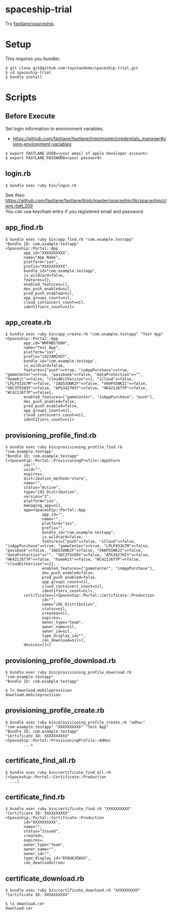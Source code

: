 # spaceship-trial
Try [fastlane/spaceship](https://github.com/fastlane/fastlane/tree/master/spaceship).


# Setup
This requires you bundler.

```
$ git clone git@github.com:tayutaedomo/spaceship-trial.git
$ cd spaceship-trial
$ bundle install
```


# Scripts
## Before Execute
Set login information to environment variables.  
- https://github.com/fastlane/fastlane/tree/master/credentials_manager#using-environment-variables

```
$ export FASTLANE_USER=<your email of apple developer account>
$ export FASTLANE_PASSWORD=<your password>
```


## login.rb
```
$ bundle exec ruby bin/login.rb
```

See Also: https://github.com/fastlane/fastlane/blob/master/spaceship/lib/spaceship/client.rb#L209  
You can use keychain entry if you registered email and password.


## app_find.rb
```
$ bundle exec ruby bin/app_find.rb "com.example.testapp"
"Bundle ID: com.example.testapp"
<Spaceship::Portal::App
        app_id="XXXXXXXXXX",
        name="App Name",
        platform="ios",
        prefix="XXXXXXXXXX",
        bundle_id="com.example.testapp",
        is_wildcard=false,
        features={},
        enabled_features=[],
        dev_push_enabled=nil,
        prod_push_enabled=nil,
        app_groups_count=nil,
        cloud_containers_count=nil,
        identifiers_count=nil>
```


## app_create.rb
```
$ bundle exec ruby bin/app_create.rb "com.example.testapp" "Test App"
<Spaceship::Portal::App 
        app_id="WMFNB5768H",
        name="Test App",
        platform="ios",
        prefix="2427AM2VGT",
        bundle_id="com.example.testapp",
        is_wildcard=false,
        features={"push"=>true, "inAppPurchase"=>true, "gameCenter"=>true, "passbook"=>false, "dataProtection"=>"", "homeKit"=>false, "cloudKitVersion"=>1, "iCloud"=>false, "LPLF93JG7M"=>false, "IAD53UNK2F"=>false, "V66P55NK2I"=>false, "SKC3T5S89Y"=>false, "APG3427HIY"=>false, "HK421J6T7P"=>false, "WC421J6T7P"=>false},
        enabled_features=["gameCenter", "inAppPurchase", "push"],
        dev_push_enabled=false,
        prod_push_enabled=false,
        app_groups_count=nil,
        cloud_containers_count=nil,
        identifiers_count=nil>
```


## provisioning_profile_find.rb
```
$ bundle exec ruby bin/provisioning_profile_find.rb "com.example.testapp"
"Bundle ID: com.example.testapp"
[<Spaceship::Portal::ProvisioningProfile::AppStore 
        id="",
        uuid="",
        expires=,
        distribution_method="store",
        name="",
        status="Active",
        type="iOS Distribution",
        version="2",
        platform="ios",
        managing_app=nil,
        app=<Spaceship::Portal::App
                app_id="", 
                name="",
                platform="ios",
                prefix="",
                bundle_id="com.example.testapp",
                is_wildcard=false,
                features={"push"=>false, "iCloud"=>false, "inAppPurchase"=>true, "gameCenter"=>true, "LPLF93JG7M"=>false, "passbook"=>false, "IAD53UNK2F"=>false, "V66P55NK2I"=>false, "dataProtection"=>"", "SKC3T5S89Y"=>false, "APG3427HIY"=>false, "HK421J6T7P"=>false, "homeKit"=>false, "WC421J6T7P"=>false, "cloudKitVersion"=>1},
                enabled_features=["gameCenter", "inAppPurchase"],
                dev_push_enabled=false,
                prod_push_enabled=false,
                app_groups_count=nil,
                cloud_containers_count=nil,
                identifiers_count=nil>,
        certificates=[<Spaceship::Portal::Certificate::Production
                id="",
                name="iOS Distribution",
                status=nil,
                created=nil,
                expires=,
                owner_type="team",
                owner_name=nil,
                owner_id=nil,
                type_display_id="", 
                can_download=nil>],
        devices=[]>]
```


## provisioning_profile_download.rb
```
$ bundle exec ruby bin/provisioning_profile_download.rb "com.example.testapp"
"Bundle ID: com.example.testapp"

$ ls download.mobileprovision
download.mobileprovision
```


## provisioning_profile_create.rb
```
$ bundle exec ruby bin/provisioning_profile_create.rb "adhoc" "com.example.testapp" "XXXXXXXXXX" "Test App"
"Bundle ID: com.example.testapp"
"Certificate ID: XXXXXXXXXX"
<Spaceship::Portal::ProvisioningProfile::AdHoc
        ...>
```


## certificate_find_all.rb
```
$ bundle exec ruby bin/certificate_find_all.rb
[<Spaceship::Portal::Certificate::Production
  ...]
```


## certificate_find.rb
```
$ bundle exec ruby bin/certificate_find.rb "XXXXXXXXXX"
"Certificate ID: XXXXXXXXXX"
<Spaceship::Portal::Certificate::Production 
        id="XXXXXXXXXX",
        name="",
        status="Issued",
        created=,
        expires=,
        owner_type="team",
        owner_name="",
        owner_id="",
        type_display_id="R58UK2EWSO",
        can_download=true>
```


## certificate_download.rb
```
$ bundle exec ruby bin/certificate_download.rb "XXXXXXXXXX"
"Certificate ID: XXXXXXXXXX"

$ ls download.cer
download.cer
```

